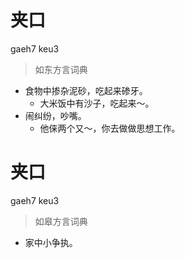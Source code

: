 # 夹口
gaeh7 keu3
> 如东方言词典
- 食物中掺杂泥砂，吃起来碜牙。
  - 大米饭中有沙子，吃起来～。
- 闹纠纷，吵嘴。
  - 他俫两个又～，你去做做思想工作。

# 夹口
gaeh7 keu3
> 如皋方言词典
- 家中小争执。
